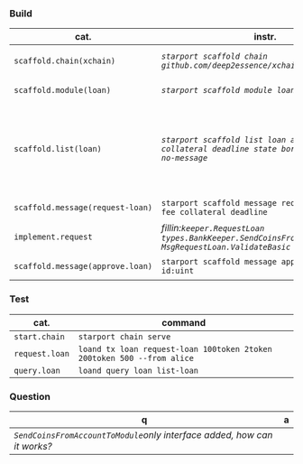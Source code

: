 ### Build
cat.|instr.|output
-|-|-
```scaffold.chain(xchain)```|*```starport scaffold chain github.com/deep2essence/xchain --no-module```*|*```app/,cmd,/docs/,testutil/,vue/,config.yml```<br><br>```go.mod,go.sum,readme.md,.github/,.gitignore```*
```scaffold.module(loan)```|*```starport scaffold module loan --dep bank```*|*generated:```proto/loan/,x/loan/,testutil/keeper/loan.go```<br>modified:```app/app.go,docs/static/openapi.yml```*
```scaffold.list(loan)```|*```starport scaffold list loan amount fee collateral deadline state borrower lender --no-message```*|***query+types+genesis**<br>generated: ```proto/loan/loan.proto```,<br>```x/loan/client/cli/query_loan*.go,```,<br>```x/loan/types/,```,<br>```x/loan/keeper/*loan*.go```<br><br>modified:**```proto/loan/query.proto+genesis.proto```**<br>```x/loan/types+```*
```scaffold.message(request-loan)```|```starport scaffold message request-loan amount fee collateral deadline```|***tx+message+codec+handler**<br>modified:```tx.proto```*
```implement.request```|*fillin:```keeper.RequestLoan```<br>```types.BankKeeper.SendCoinsFromAccountToModule```<br>```MsgRequestLoan.ValidateBasic```*
```scaffold.message(approve.loan)```|```starport scaffold message approve-loan id:uint```|***tx+message+codec+handler**<br>modified:```tx.proto```*



### Test
cat.|command
-|-
```start.chain```|```starport chain serve```
```request.loan```|```loand tx loan request-loan 100token 2token 200token 500 --from alice ```
```query.loan```|```loand query loan list-loan```

### Question
q|a
-|-
*```SendCoinsFromAccountToModule```only interface added, how can it works?*|

